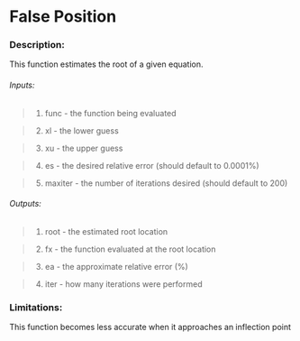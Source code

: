 # False Position

### Description:
This function estimates the root of a given equation. 

###### *Inputs:*
>1. func - the function being evaluated

>2. xl - the lower guess

>3. xu - the upper guess

>4. es - the desired relative error (should default to 0.0001%)

>5. maxiter - the number of iterations desired (should default to 200)

###### *Outputs:*

>1. root - the estimated root location

>2. fx - the function evaluated at the root location

>3. ea - the approximate relative error (%)

>4. iter - how many iterations were performed

### Limitations:
This function becomes less accurate when it approaches an inflection point
